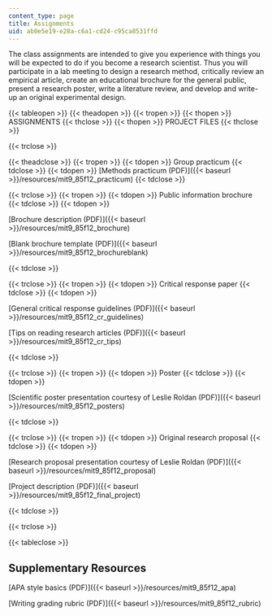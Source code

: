 ```yaml
---
content_type: page
title: Assignments
uid: ab0e5e19-e28a-c6a1-cd24-c95ca8531ffd
---
```


The class assignments are intended to give you experience with things you will be expected to do if you become a research scientist. Thus you will participate in a lab meeting to design a research method, critically review an empirical article, create an educational brochure for the general public, present a research poster, write a literature review, and develop and write-up an original experimental design.

{{< tableopen >}}
{{< theadopen >}}
{{< tropen >}}
{{< thopen >}}
ASSIGNMENTS
{{< thclose >}}
{{< thopen >}}
PROJECT FILES
{{< thclose >}}

{{< trclose >}}

{{< theadclose >}}
{{< tropen >}}
{{< tdopen >}}
Group practicum
{{< tdclose >}}
{{< tdopen >}}
[Methods practicum (PDF)]({{< baseurl >}}/resources/mit9_85f12_practicum)
{{< tdclose >}}

{{< trclose >}}
{{< tropen >}}
{{< tdopen >}}
Public information brochure
{{< tdclose >}}
{{< tdopen >}}


[Brochure description (PDF)]({{< baseurl >}}/resources/mit9_85f12_brochure)

[Blank brochure template (PDF)]({{< baseurl >}}/resources/mit9_85f12_brochureblank)


{{< tdclose >}}

{{< trclose >}}
{{< tropen >}}
{{< tdopen >}}
Critical response paper
{{< tdclose >}}
{{< tdopen >}}


[General critical response guidelines (PDF)]({{< baseurl >}}/resources/mit9_85f12_cr_guidelines)

[Tips on reading research articles (PDF)]({{< baseurl >}}/resources/mit9_85f12_cr_tips)


{{< tdclose >}}

{{< trclose >}}
{{< tropen >}}
{{< tdopen >}}
Poster
{{< tdclose >}}
{{< tdopen >}}


[Scientific poster presentation courtesy of Leslie Roldan (PDF)]({{< baseurl >}}/resources/mit9_85f12_posters)


{{< tdclose >}}

{{< trclose >}}
{{< tropen >}}
{{< tdopen >}}
Original research proposal
{{< tdclose >}}
{{< tdopen >}}


[Research proposal presentation courtesy of Leslie Roldan (PDF)]({{< baseurl >}}/resources/mit9_85f12_proposal)

[Project description (PDF)]({{< baseurl >}}/resources/mit9_85f12_final_project)


{{< tdclose >}}

{{< trclose >}}

{{< tableclose >}}

Supplementary Resources
-----------------------

[APA style basics (PDF)]({{< baseurl >}}/resources/mit9_85f12_apa)

[Writing grading rubric (PDF)]({{< baseurl >}}/resources/mit9_85f12_rubric)